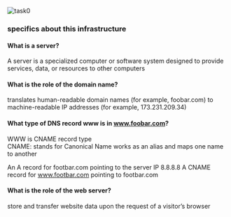 ![task0](https://i.postimg.cc/tg81kPTJ/0-simple-web-stack.png  "simple_web_stack")
### specifics about this infrastructure

#### What is a server?
A server is a specialized computer or software system designed to provide services, data, or resources to other computers

#### What is the role of the domain name?

translates human-readable domain names (for example, foobar.com) to machine-readable IP addresses (for example, 173.231.209.34)

#### What type of DNS record www is in www.foobar.com?

WWW is CNAME record type  
CNAME: stands for Canonical Name
works as an alias and maps one name to another

An A record for footbar.com pointing to the server IP 8.8.8.8
A CNAME record for www.footbar.com pointing to footbar.com

#### What is the role of the web server?
store and transfer website data upon the request of a visitor’s browser

####



